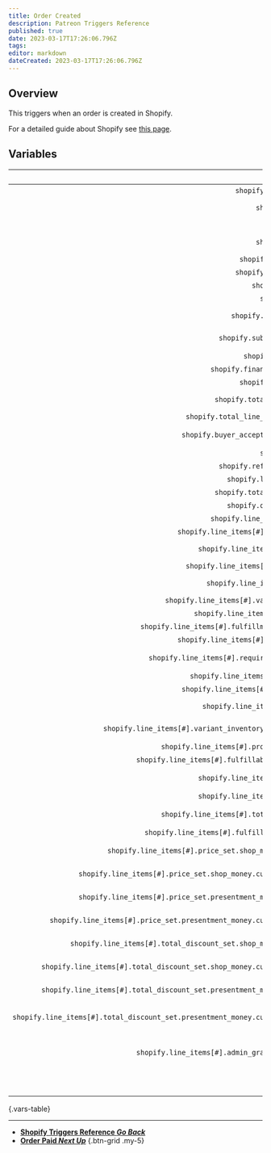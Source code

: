 ```yaml
---
title: Order Created
description: Patreon Triggers Reference
published: true
date: 2023-03-17T17:26:06.796Z
tags: 
editor: markdown
dateCreated: 2023-03-17T17:26:06.796Z
---
```


## Overview
This triggers when an order is created in Shopify.

For a detailed guide about Shopify see [this page](/Integrations/Shopify).

## Variables
Name | Description
----:|:------------
`shopify.created_at`| The time the order was paid
`shopify.event` | The event name, in this case `orders/paid`
`shopify.id` | The shopify id
`shopify.email` | The email of the customer e.g. `jon@doe.ca`
`shopify.closed_at` | When the store is closed
`shopify.updated_at` | When the sore is updated
`shopify.number` | The order number
`shopify.note` | The note that the cutomer left
`shopify.total_price` | The total price of the order e.g. `254.98`
`shopify.subtotal_price` | The subtotal price of the order e.g. `244.98`
`shopify.currency` | The 3 letter currency e.g. `EUR`
`shopify.financial_status` | The financial status e.g. `voided`
`shopify.confirmed` | The confirmed status `True`/`False`
`shopify.total_discounts` | The total amount of discount e.g. `5.00`
`shopify.total_line_items_price` | The total price e.g. `249.98`
`shopify.buyer_accepts_marketing` | If the customer accepts marketing `True`/`False`
`shopify.name` | The name of the customer
`shopify.referring_site` | The reffering site
`shopify.landing_site` | The landing site
`shopify.total_price_usd` | The total price in USD
`shopify.order_number` | The order number
`shopify.line_items[#].id` | The item id
`shopify.line_items[#].variant_id` | The item variant id
`shopify.line_items[#].title` | The item's title e.g. `Aviator sunglasses`
`shopify.line_items[#].quantity` | The quantity of this item
`shopify.line_items[#].sku` | The stock keeping unit e.g. `SKU2006-001`
`shopify.line_items[#].variant_title` | The item variant title
`shopify.line_items[#].vendor` | The seller of this item
`shopify.line_items[#].fulfillment_service` | The fulfillment service e.g. `manual`
`shopify.line_items[#].product_id` | The product's id of this item
`shopify.line_items[#].requires_shipping` | If this item requires shipping `True`/`False`
`shopify.line_items[#].taxable` | If this item is taxable `True`/`False`
`shopify.line_items[#].gift_card` | If this item is a gift card
`shopify.line_items[#].name` | The item's name e.g. `Aviator sunglasses`
`shopify.line_items[#].variant_inventory_management` | The inventory management of this item
`shopify.line_items[#].product_exists` | If the products exist `True`/`False`
`shopify.line_items[#].fulfillable_quantity` | The quantity left of this item
`shopify.line_items[#].grams` | The amount of metric grams in this item e.g. `100`
`shopify.line_items[#].price` | The price of this item e.g. `89.99`
`shopify.line_items[#].total_discount` | The total discount on this item e.g. `0.00`
`shopify.line_items[#].fulfillment_status` | The fulfillment status of this item
`shopify.line_items[#].price_set.shop_money.amount` | The shop money amount of this item e.g. `89.99`
`shopify.line_items[#].price_set.shop_money.currency_code` | The shop money currency code of this item e.g. `EUR`
`shopify.line_items[#].price_set.presentment_money.amount` | The presentment money of this item e.g. `89.99`
`shopify.line_items[#].price_set.presentment_money.currency_code` | The presentment currency code of this item e.g. `EUR`
`shopify.line_items[#].total_discount_set.shop_money.amount` | The total discount amount of this item e.g. `0.00`
`shopify.line_items[#].total_discount_set.shop_money.currency_code` | The total discount currency code of this item e.g. `EUR`
`shopify.line_items[#].total_discount_set.presentment_money.amount` | The total discount presentment money of this item e.g. `0.00`
`shopify.line_items[#].total_discount_set.presentment_money.currency_code` | The total discount presentment currency code of this item e.g. `EUR`
`shopify.line_items[#].admin_graphql_api_id` | The admin GraphQL API ID of this item e.g. `gid://shopify/LineItem/<numeric id>`
`_json` | The variables in JSON for C# usage.
{.vars-table}

---

- [<i class="mdi mdi-chevron-left"></i>**Shopify Triggers Reference *Go Back***](/Triggers/Shopify)
- [<i class="mdi mdi-cash primary--text"></i> **Order Paid *Next Up***](/Triggers/Shopify/Order-Paid)
{.btn-grid .my-5}